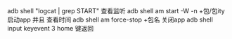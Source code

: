 adb shell "logcat | grep START" 查看监听
adb shell am start -W -n +包/包ity 启动app 并且 查看时间
adb shell am force-stop +包名 关闭app
adb shell input keyevent 3   home 键返回